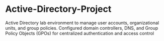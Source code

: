# Active-Directory-Project
Active Directory lab environment to manage user accounts, organizational units, and group policies. Configured domain controllers, DNS, and Group Policy Objects (GPOs) for centralized authentication and access control
